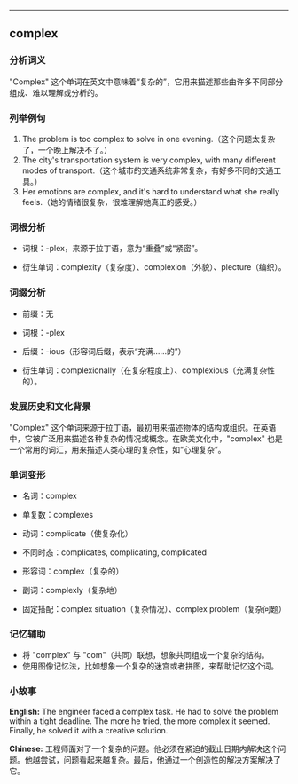 
---------------
## complex
### 分析词义
"Complex" 这个单词在英文中意味着“复杂的”，它用来描述那些由许多不同部分组成、难以理解或分析的。

### 列举例句
1. The problem is too complex to solve in one evening.（这个问题太复杂了，一个晚上解决不了。）
2. The city's transportation system is very complex, with many different modes of transport.（这个城市的交通系统非常复杂，有好多不同的交通工具。）
3. Her emotions are complex, and it's hard to understand what she really feels.（她的情绪很复杂，很难理解她真正的感受。）

### 词根分析
- 词根：-plex，来源于拉丁语，意为“重叠”或“紧密”。

- 衍生单词：complexity（复杂度）、complexion（外貌）、plecture（编织）。

### 词缀分析
- 前缀：无
- 词根：-plex
- 后缀：-ious（形容词后缀，表示“充满……的”）

- 衍生单词：complexionally（在复杂程度上）、complexious（充满复杂性的）。

### 发展历史和文化背景
"Complex" 这个单词来源于拉丁语，最初用来描述物体的结构或组织。在英语中，它被广泛用来描述各种复杂的情况或概念。在欧美文化中，"complex" 也是一个常用的词汇，用来描述人类心理的复杂性，如“心理复杂”。

### 单词变形
- 名词：complex
- 单复数：complexes
- 动词：complicate（使复杂化）
- 不同时态：complicates, complicating, complicated
- 形容词：complex（复杂的）
- 副词：complexly（复杂地）

- 固定搭配：complex situation（复杂情况）、complex problem（复杂问题）

### 记忆辅助
- 将 "complex" 与 "com"（共同）联想，想象共同组成一个复杂的结构。
- 使用图像记忆法，比如想象一个复杂的迷宫或者拼图，来帮助记忆这个词。

### 小故事
**English:**
The engineer faced a complex task. He had to solve the problem within a tight deadline. The more he tried, the more complex it seemed. Finally, he solved it with a creative solution.

**Chinese:**
工程师面对了一个复杂的问题。他必须在紧迫的截止日期内解决这个问题。他越尝试，问题看起来越复杂。最后，他通过一个创造性的解决方案解决了它。

